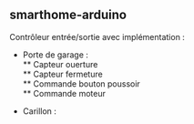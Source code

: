 ## smarthome-arduino

Contrôleur entrée/sortie avec implémentation :  
* Porte de garage :  
** Capteur ouerture  
** Capteur fermeture  
** Commande bouton poussoir  
** Commande moteur  

* Carillon : 
